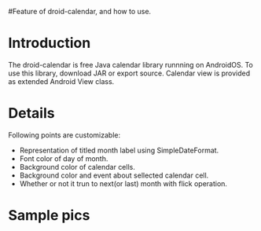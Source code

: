 #Feature of droid-calendar, and how to use.

# Introduction #

The droid-calendar is free Java calendar library runnning on AndroidOS.
To use this library, download JAR or export source.
Calendar view is provided as extended Android View class.


# Details #

Following points are customizable:
  * Representation of titled month label using SimpleDateFormat.
  * Font color of day of month.
  * Background color of calendar cells.
  * Background color and event about sellected calendar cell.
  * Whether or not it trun to next(or last) month with flick operation.

# Sample pics #
